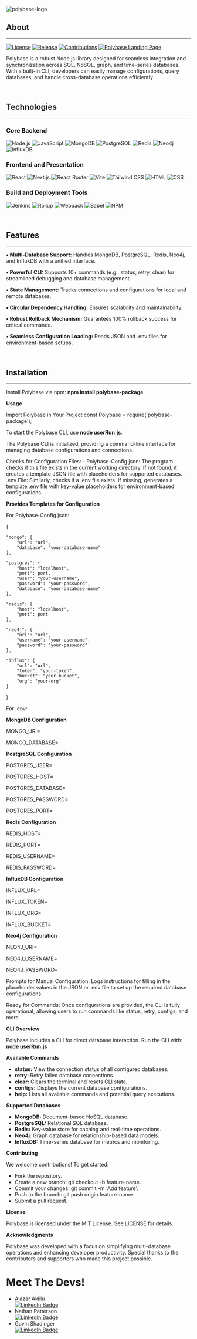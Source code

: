 ![polybase-logo](https://github.com/user-attachments/assets/041ba430-00bc-41bf-8159-dcd3d02a877a)


## About
___

[![License](https://img.shields.io/badge/License-MIT-008CBA)](#)
[![Release](https://img.shields.io/badge/Release-v1.0.3-00A676)](#)
[![Contributions](https://img.shields.io/badge/Contributions-Welcome-FFD700)](#)
[![Polybase Landing Page](https://img.shields.io/badge/Website-polybase.dev-0056D2)](https://www.polybase.dev)

Polybase is a robust Node.js library designed for seamless integration and synchronization across SQL, NoSQL, graph, and time-series databases. With a built-in CLI, developers can easily manage configurations, query databases, and handle cross-database operations efficiently.

<br>

## Technologies 
___

### Core Backend 
![Node.js](https://img.shields.io/badge/Node.js-339933?logo=node.js&logoColor=white)
![JavaScript](https://img.shields.io/badge/JavaScript-F7DF1E?logo=javascript&logoColor=black)
![MongoDB](https://img.shields.io/badge/MongoDB-47A248?logo=mongodb&logoColor=white)
![PostgreSQL](https://img.shields.io/badge/PostgreSQL-336791?logo=postgresql&logoColor=white)
![Redis](https://img.shields.io/badge/Redis-DC382D?logo=redis&logoColor=white)
![Neo4j](https://img.shields.io/badge/Neo4j-008CC1?logo=neo4j&logoColor=white)
![InfluxDB](https://img.shields.io/badge/InfluxDB-22ADF6?logo=influxdb&logoColor=white)


### Frontend and Presentation
![React](https://img.shields.io/badge/React-61DAFB?logo=react&logoColor=black)
![Next.js](https://img.shields.io/badge/Next.js-000000?logo=next.js&logoColor=white)
![React Router](https://img.shields.io/badge/React_Router-CA4245?logo=react-router&logoColor=white)
![Vite](https://img.shields.io/badge/Vite-646CFF?logo=vite&logoColor=white)
![Tailwind CSS](https://img.shields.io/badge/Tailwind_CSS-06B6D4?logo=tailwind-css&logoColor=white)
![HTML](https://img.shields.io/badge/HTML-E34F26?logo=html5&logoColor=white)
![CSS](https://img.shields.io/badge/CSS-1572B6?logo=css3&logoColor=white)


### Build and Deployment Tools
![Jenkins](https://img.shields.io/badge/Jenkins-D24939?logo=jenkins&logoColor=white)
![Rollup](https://img.shields.io/badge/Rollup-EC4A3F?logo=rollup.js&logoColor=white)
![Webpack](https://img.shields.io/badge/Webpack-8DD6F9?logo=webpack&logoColor=black)
![Babel](https://img.shields.io/badge/Babel-F9DC3E?logo=babel&logoColor=black)
![NPM](https://img.shields.io/badge/NPM-CB3837?logo=npm&logoColor=white)

<br>

## Features 
___

<b>• Multi-Database Support:</b> Handles MongoDB, PostgreSQL, Redis, Neo4j, and InfluxDB with a unified interface.

<b>• Powerful CLI:</b> Supports 10+ commands (e.g., status, retry, clear) for streamlined debugging and database management.

<b>• State Management:</b> Tracks connections and configurations for local and remote databases.

<b>• Circular Dependency Handling:</b> Ensures scalability and maintainability.

<b>• Robust Rollback Mechanism:</b> Guarantees 100% rollback success for critical commands.

<b>• Seamless Configuration Loading:</b> Reads JSON and .env files for environment-based setups.

<br>

## Installation 
___

Install Polybase via npm:
<b>npm install polybase-package</b>

<b>Usage</b>

Import Polybase in Your Project
const Polybase = require('polybase-package');

To start the Polybase CLI, use <b>node userRun.js</b>. 

The Polybase CLI is initialized, providing a command-line interface for managing database configurations and connections. 

Checks for Configuration Files:
    - Polybase-Config.json: The program checks if this file exists in the current working directory. If not found, it creates a template JSON file with placeholders for supported databases.
    - .env File: Similarly, checks if a .env file exists. If missing, generates a template .env file with key-value placeholders for environment-based configurations.

<b>Provides Templates for Configuration</b>

For Polybase-Config.json:


{

    "mongo": {
        "url": "url",
        "database": "your-database-name"
    },

    "postgres": {
        "host": "localhost",
        "port": port,
        "user": "your-username",
        "password": "your-password",
        "database": "your-database-name"
    },

    "redis": {
        "host": "localhost",
        "port": port
    },

    "neo4j": {
        "url": "url",
        "username": "your-username",
        "password": "your-password"
    },

    "influx": {
        "url": "url",
        "token": "your-token",
        "bucket": "your-bucket",
        "org": "your-org"
    }

}

For .env:

<b>MongoDB Configuration</b>

MONGO_URI=

MONGO_DATABASE=

<b>PostgreSQL Configuration</b>

POSTGRES_USER=

POSTGRES_HOST=

POSTGRES_DATABASE=

POSTGRES_PASSWORD=

POSTGRES_PORT=

<b>Redis Configuration</b>

REDIS_HOST=

REDIS_PORT=

REDIS_USERNAME=

REDIS_PASSWORD=

<b>InfluxDB Configuration</b>

INFLUX_URL=

INFLUX_TOKEN=

INFLUX_ORG=

INFLUX_BUCKET=


<b>Neo4j Configuration</b>

NEO4J_URI=

NEO4J_USERNAME=

NEO4J_PASSWORD=

Prompts for Manual Configuration: Logs instructions for filling in the placeholder values in the JSON or .env file to set up the required database configurations.

Ready for Commands: Once configurations are provided, the CLI is fully operational, allowing users to run commands like status, retry, configs, and more.

<b>CLI Overview</b>

Polybase includes a CLI for direct database interaction. Run the CLI with: <b>node userRun.js</b>

<b>Available Commands</b>
- <b>status:</b> View the connection status of all configured databases.
- <b>retry:</b> Retry failed database connections.
- <b>clear:</b> Clears the terminal and resets CLI state.
- <b>configs:</b> Displays the current database configurations.
- <b>help:</b> Lists all available commands and potential query executions.


<b>Supported Databases</b>
- <b>MongoDB:</b> Document-based NoSQL database.
- <b>PostgreSQL:</b> Relational SQL database.
- <b>Redis:</b> Key-value store for caching and real-time operations.
- <b>Neo4j:</b> Graph database for relationship-based data models.
- <b>InfluxDB:</b> Time-series database for metrics and monitoring.


<b>Contributing</b>

We welcome contributions! To get started:
- Fork the repository.
- Create a new branch: git checkout -b feature-name.
- Commit your changes: git commit -m 'Add feature'.
- Push to the branch: git push origin feature-name.
- Submit a pull request.

<b>License</b>

Polybase is licensed under the MIT License. See LICENSE for details.

<b>Acknowledgments</b>

Polybase was developed with a focus on simplifying multi-database operations and enhancing developer productivity. Special thanks to the contributors and supporters who made this project possible.


<body>

  <h1>Meet The Devs!</h1>
  <ul class="name-list">
    <li class="name-item">
      <span>Alazar Aklilu</span>
      <div class="badges">
        <a href="https://www.linkedin.com/in/alazaraklilu/">
          <img src="https://img.shields.io/badge/LinkedIn-blue?style=for-the-badge&logo=linkedin&logoColor=white" alt="LinkedIn Badge"/>
        </a>
      </div>
    </li>
    <li class="name-item">
      <span>Nathan Patterson</span>
      <div class="badges">
        <a href="https://www.linkedin.com/in/nathan-patterson-aba798251/">
          <img src="https://img.shields.io/badge/LinkedIn-blue?style=for-the-badge&logo=linkedin&logoColor=white" alt="LinkedIn Badge"/>
        </a>
      </div>
    </li>
    <li class="name-item">
      <span>Gavin Shadinger</span>
      <div class="badges">
        <a href="https://www.linkedin.com/in/gavin-shadinger/">
          <img src="https://img.shields.io/badge/LinkedIn-blue?style=for-the-badge&logo=linkedin&logoColor=white" alt="LinkedIn Badge"/>
        </a>
      </div>
    </li>
    <!-- Add more names as needed -->
  </ul>

</body>

